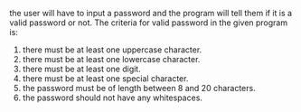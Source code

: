 the user will have to input a password and the program will tell them if it is a valid password or not. The criteria for valid password in the given program is:
1) there must be at least one uppercase character.
2) there must be at least one lowercase character.
3) there must be at least one digit.
4) there must be at least one special character.
5) the password must be of length between 8 and 20 characters.
6) the password should not have any whitespaces.

